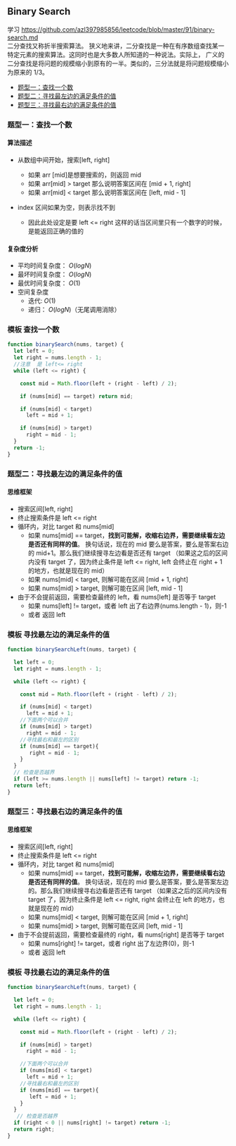 ## Binary Search

学习 https://github.com/azl397985856/leetcode/blob/master/91/binary-search.md  
二分查找又称折半搜索算法。 狭义地来讲，二分查找是一种在有序数组查找某一特定元素的搜索算法。这同时也是大多数人所知道的一种说法。实际上， 广义的二分查找是将问题的规模缩小到原有的一半。类似的，三分法就是将问题规模缩小为原来的 1/3。

- [题型一：查找一个数](#题型一：查找一个数)
- [题型二：寻找最左边的满足条件的值](#题型二：寻找最左边的满足条件的值)
- [题型三：寻找最右边的满足条件的值](#题型三：寻找最右边的满足条件的值)

### 题型一：查找一个数

#### 算法描述

- 从数组中间开始，搜索[left, right]

  - 如果 arr [mid]是想要搜索的，则返回 mid
  - 如果 arr[mid] > target 那么说明答案区间在 [mid + 1, right]
  - 如果 arr[mid] < target 那么说明答案区间在 [left, mid - 1]

- index 区间如果为空，则表示找不到
  - 因此此处设定是要 left <= right 这样的话当区间里只有一个数字的时候，是能返回正确的值的

#### 复杂度分析

- 平均时间复杂度： $O(logN)$
- 最坏时间复杂度： $O(logN)$
- 最优时间复杂度： $O(1)$
- 空间复杂度
  - 迭代: $O(1)$
  - 递归： $O(logN)$（无尾调用消除）

### 模板 查找一个数

```JavaScript
function binarySearch(nums, target) {
  let left = 0;
  let right = nums.length - 1;
  //注意  是 left<= right
  while (left <= right) {

    const mid = Math.floor(left + (right - left) / 2);

    if (nums[mid] == target) return mid;

    if (nums[mid] < target)
      left = mid + 1;

    if (nums[mid] > target)
      right = mid - 1;
  }
  return -1;
}

```

### 题型二：寻找最左边的满足条件的值

#### 思维框架

- 搜索区间[left, right]
- 终止搜索条件是 left <= right
- 循环内，对比 target 和 nums[mid]
  - 如果 nums[mid] == target，**找到可能解，收缩右边界，需要继续看左边是否还有同样的值**。 换句话说，现在的 mid 要么是答案，要么是答案右边的 mid+1。那么我们继续搜寻左边看是否还有 target （如果这之后的区间内没有 target 了，因为终止条件是 left <= right, left 会终止在 right + 1 的地方，也就是现在的 mid）
  - 如果 nums[mid] < target, 则解可能在区间 [mid + 1, right]
  - 如果 nums[mid] > target, 则解可能在区间 [left, mid - 1]
- 由于不会提前返回，需要检查最终的 left，看 nums[left] 是否等于 target
  - 如果 nums[left] != target，或者 left 出了右边界(nums.length - 1)，则-1
  - 或者 返回 left

### 模板 寻找最左边的满足条件的值

```JavaScript
function binarySearchLeft(nums, target) {

  let left = 0;
  let right = nums.length - 1;

  while (left <= right) {

    const mid = Math.floor(left + (right - left) / 2);

    if (nums[mid] < target)
      left = mid + 1;
    //下面两个可以合并
    if (nums[mid] > target)
      right = mid - 1;
    //寻找最右和最左的区别
    if (nums[mid] == target){
       right = mid - 1;
    }
  }
  // 检查是否越界
  if (left >= nums.length || nums[left] != target) return -1;
  return left;
}

```

### 题型三：寻找最右边的满足条件的值

#### 思维框架

- 搜索区间[left, right]
- 终止搜索条件是 left <= right
- 循环内，对比 target 和 nums[mid]
  - 如果 nums[mid] == target，**找到可能解，收缩左边界，需要继续看右边是否还有同样的值**。 换句话说，现在的 mid 要么是答案，要么是答案左边的。那么我们继续搜寻右边看是否还有 target （如果这之后的区间内没有 target 了，因为终止条件是 left <= right, right 会终止在 left 的地方，也就是现在的 mid）
  - 如果 nums[mid] < target, 则解可能在区间 [mid + 1, right]
  - 如果 nums[mid] > target, 则解可能在区间 [left, mid - 1]
- 由于不会提前返回，需要检查最终的 right，看 nums[right] 是否等于 target
  - 如果 nums[right] != target，或者 right 出了左边界(0)，则-1
  - 或者 返回 left

### 模板 寻找最右边的满足条件的值

```JavaScript
function binarySearchLeft(nums, target) {

  let left = 0;
  let right = nums.length - 1;

  while (left <= right) {

    const mid = Math.floor(left + (right - left) / 2);

    if (nums[mid] > target)
      right = mid - 1;

    //下面两个可以合并
    if (nums[mid] < target)
      left = mid + 1;
    //寻找最右和最左的区别
    if (nums[mid] == target){
       left = mid + 1;
    }
  }
   // 检查是否越界
  if (right < 0 || nums[right] != target) return -1;
  return right;
}

```
